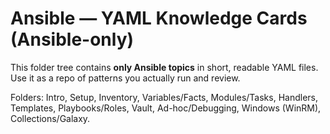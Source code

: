 # Ansible — YAML Knowledge Cards (Ansible-only)

This folder tree contains **only Ansible topics** in short, readable YAML files.
Use it as a repo of patterns you actually run and review.

Folders: Intro, Setup, Inventory, Variables/Facts, Modules/Tasks, Handlers, Templates,
Playbooks/Roles, Vault, Ad-hoc/Debugging, Windows (WinRM), Collections/Galaxy.
